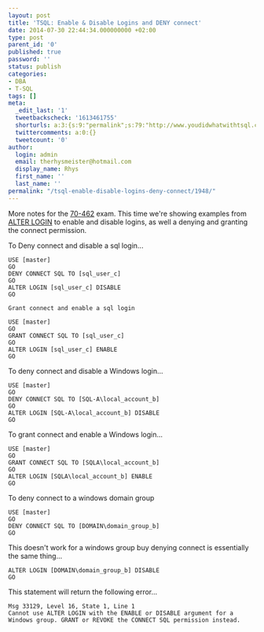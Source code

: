 ```yaml
---
layout: post
title: 'TSQL: Enable & Disable Logins and DENY connect'
date: 2014-07-30 22:44:34.000000000 +02:00
type: post
parent_id: '0'
published: true
password: ''
status: publish
categories:
- DBA
- T-SQL
tags: []
meta:
  _edit_last: '1'
  tweetbackscheck: '1613461755'
  shorturls: a:3:{s:9:"permalink";s:79:"http://www.youdidwhatwithtsql.com/tsql-enable-disable-logins-deny-connect/1948/";s:7:"tinyurl";s:26:"http://tinyurl.com/q3y784p";s:4:"isgd";s:19:"http://is.gd/IRUmhK";}
  twittercomments: a:0:{}
  tweetcount: '0'
author:
  login: admin
  email: therhysmeister@hotmail.com
  display_name: Rhys
  first_name: ''
  last_name: ''
permalink: "/tsql-enable-disable-logins-deny-connect/1948/"
---
```

More notes for the [70-462](https://www.microsoft.com/learning/en-gb/exam-70-462.aspx "Administering SQL Server 2012 Databases") exam. This time we're showing examples from [ALTER LOGIN](http://msdn.microsoft.com/en-gb/library/ms189828.aspx "TSQL ALTER LOGIN") to enable and disable logins, as well a denying and granting the connect permission.

To Deny connect and disable a sql login...

```
USE [master]
GO
DENY CONNECT SQL TO [sql_user_c]
GO
ALTER LOGIN [sql_user_c] DISABLE
GO
```

```
Grant connect and enable a sql login
```

```
USE [master]
GO
GRANT CONNECT SQL TO [sql_user_c]
GO
ALTER LOGIN [sql_user_c] ENABLE
GO
```

To deny connect and disable a Windows login...

```
USE [master]
GO
DENY CONNECT SQL TO [SQL-A\local_account_b]
GO
ALTER LOGIN [SQL-A\local_account_b] DISABLE
GO
```

To grant connect and enable a Windows login...

```
USE [master]
GO
GRANT CONNECT SQL TO [SQLA\local_account_b]
GO
ALTER LOGIN [SQLA\local_account_b] ENABLE
GO
```

To deny connect to a windows domain group

```
USE [master]
GO
DENY CONNECT SQL TO [DOMAIN\domain_group_b]
GO
```

This doesn't work for a windows group buy denying connect is essentially the same thing...

```
ALTER LOGIN [DOMAIN\domain_group_b] DISABLE
GO
```

This statement will return the following error...

```
Msg 33129, Level 16, State 1, Line 1
Cannot use ALTER LOGIN with the ENABLE or DISABLE argument for a Windows group. GRANT or REVOKE the CONNECT SQL permission instead.
```
